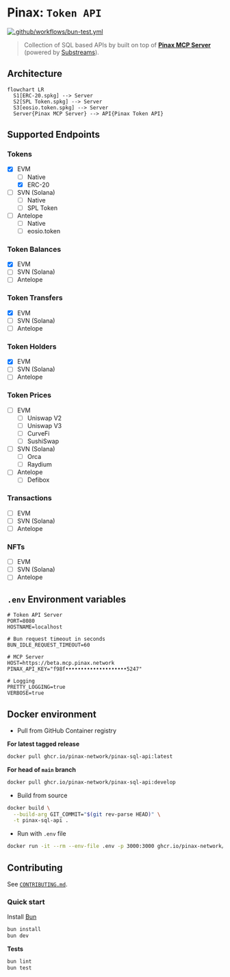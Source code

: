 # Pinax: `Token API`

[![.github/workflows/bun-test.yml](https://github.com/pinax-network/pinax-sql-api/actions/workflows/bun-test.yml/badge.svg)](https://github.com/pinax-network/pinax-sql-api/actions/workflows/bun-test.yml)

> Collection of SQL based APIs by built on top of [**Pinax MCP Server**](https://github.com/pinax-network/pinax-mcp-server) (powered by [Substreams](https://thegraph.com/docs/substreams)).

## Architecture

```mermaid
flowchart LR
  S1[ERC-20.spkg] --> Server
  S2[SPL Token.spkg] --> Server
  S3[eosio.token.spkg] --> Server
  Server{Pinax MCP Server} --> API{Pinax Token API}
```

## Supported Endpoints

### Tokens
- [x] EVM
  - [ ] Native
  - [x] ERC-20
- [ ] SVN (Solana)
  - [ ] Native
  - [ ] SPL Token
- [ ] Antelope
  - [ ] Native
  - [ ] eosio.token

### Token Balances
- [x] EVM
- [ ] SVN (Solana)
- [ ] Antelope

### Token Transfers
- [x] EVM
- [ ] SVN (Solana)
- [ ] Antelope

### Token Holders
- [x] EVM
- [ ] SVN (Solana)
- [ ] Antelope

### Token Prices
- [ ] EVM
  - [ ] Uniswap V2
  - [ ] Uniswap V3
  - [ ] CurveFi
  - [ ] SushiSwap
- [ ] SVN (Solana)
  - [ ] Orca
  - [ ] Raydium
- [ ] Antelope
  - [ ] Defibox

### Transactions
- [ ] EVM
- [ ] SVN (Solana)
- [ ] Antelope

### NFTs
- [ ] EVM
- [ ] SVN (Solana)
- [ ] Antelope

## `.env` Environment variables

```env
# Token API Server
PORT=8080
HOSTNAME=localhost

# Bun request timeout in seconds
BUN_IDLE_REQUEST_TIMEOUT=60

# MCP Server
HOST=https://beta.mcp.pinax.network
PINAX_API_KEY="f98f••••••••••••••••••••5247"

# Logging
PRETTY_LOGGING=true
VERBOSE=true
```

## Docker environment

- Pull from GitHub Container registry

**For latest tagged release**

```bash
docker pull ghcr.io/pinax-network/pinax-sql-api:latest
```

**For head of `main` branch**

```bash
docker pull ghcr.io/pinax-network/pinax-sql-api:develop
```

- Build from source

```bash
docker build \
  --build-arg GIT_COMMIT="$(git rev-parse HEAD)" \
  -t pinax-sql-api .
```

- Run with `.env` file

```bash
docker run -it --rm --env-file .env -p 3000:3000 ghcr.io/pinax-network/pinax-sql-api:develop
```

## Contributing

See [`CONTRIBUTING.md`](CONTRIBUTING.md).

### Quick start

Install [Bun](https://bun.sh/)

```bash
bun install
bun dev
```

**Tests**

```bash
bun lint
bun test
```
